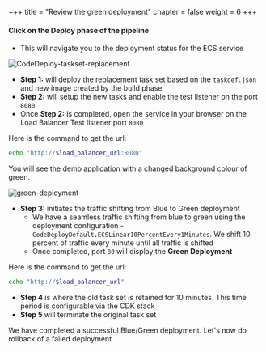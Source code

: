 +++
title = "Review the green deployment"
chapter = false
weight = 6
+++

#### Click on the Deploy phase of the pipeline

* This will navigate you to the deployment status for the ECS service

![CodeDeploy-taskset-replacement](/images/blue-green-code-deploy-taskset-replacement.gif)

* **Step 1:** will deploy the replacement task set based on the `taskdef.json` and new image created by the build phase
* **Step 2:** will setup the new tasks and enable the test listener on the port `8080`
* Once **Step 2:** is completed, open the service in your browser on the Load Balancer Test listener port `8080`

Here is the command to get the url:

```bash
echo "http://$load_balancer_url:8080"
```

You will see the demo application with a changed background colour of green.

![green-deployment](/images/blue-green-deployment-2.png)

* **Step 3:** initiates the traffic shifting from Blue to Green deployment
    * We have a seamless traffic shifting from blue to green using the deployment configuration - `CodeDeployDefault.ECSLinear10PercentEvery1Minutes`. We shift 10 percent of traffic every minute until all traffic is shifted
    * Once completed, port `80` will display the **Green Deployment**
 
Here is the command to get the url:

```bash
echo "http://$load_balancer_url"
```

* **Step 4** is where the old task set is retained for 10 minutes. This time period is configurable via the CDK stack
* **Step 5** will terminate the original task set

We have completed a successful Blue/Green deployment. Let's now do rollback of a failed deployment
